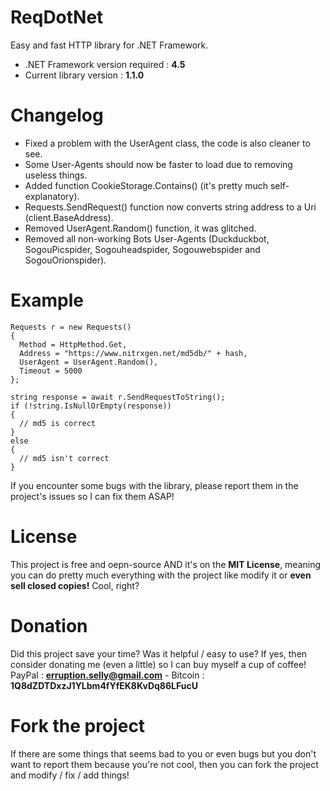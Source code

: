 # ReqDotNet
Easy and fast HTTP library for .NET Framework.

- .NET Framework version required : **4.5**
- Current library version : **1.1.0**

# Changelog
- Fixed a problem with the UserAgent class, the code is also cleaner to see.
- Some User-Agents should now be faster to load due to removing useless things.
- Added function CookieStorage.Contains() (it's pretty much self-explanatory).
- Requests.SendRequest() function now converts string address to a Uri (client.BaseAddress).
- Removed UserAgent.Random() function, it was glitched.
- Removed all non-working Bots User-Agents (Duckduckbot, SogouPicspider, Sogouheadspider, Sogouwebspider and SogouOrionspider).

# Example
````
Requests r = new Requests()
{
  Method = HttpMethod.Get,
  Address = "https://www.nitrxgen.net/md5db/" + hash,
  UserAgent = UserAgent.Random(),
  Timeout = 5000
};

string response = await r.SendRequestToString();
if (!string.IsNullOrEmpty(response))
{
  // md5 is correct
}
else
{
  // md5 isn't correct
}
````

If you encounter some bugs with the library, please report them in the project's issues so I can fix them ASAP!

# License
This project is free and oepn-source AND it's on the **MIT License**, meaning you can do pretty much everything with the project like modify it or **even sell closed copies!** Cool, right?

# Donation
Did this project save your time? Was it helpful / easy to use? If yes, then consider donating me (even a little) so I can buy myself a cup of coffee!
PayPal : **erruption.selly@gmail.com** - Bitcoin : **1Q8dZDTDxzJ1YLbm4fYfEK8KvDq86LFucU**

# Fork the project
If there are some things that seems bad to you or even bugs but you don't want to report them because you're not cool, then you can fork the project and modify / fix / add things!
